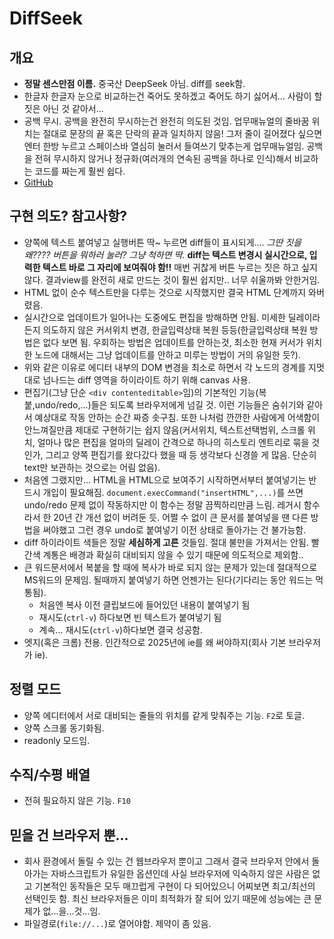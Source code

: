 # DiffSeek

## 개요

-   **정말 센스만점 이름.** 중국산 DeepSeek 아님. diff를 seek함.
-   한글자 한글자 눈으로 비교하는건 죽어도 못하겠고 죽어도 하기 싫어서... 사람이 할 짓은 아닌 것 같아서...
-   공백 무시. 공백을 완전히 무시하는건 완전히 의도된 것임. 업무매뉴얼의 줄바꿈 위치는 절대로 문장의 끝 혹은 단락의 끝과 일치하지 않음! 그저 줄이 길어졌다 싶으면 엔터 한방 누르고 스페이스바 열심히 눌러서 들여쓰기 맞추는게 업무매뉴얼임. 공백을 전혀 무시하지 않거나 정규화(여러개의 연속된 공백을 하나로 인식)해서 비교하는 코드를 짜는게 훨씬 쉽다.
-   [GitHub](https://github.com/mundi4/DiffSeek)

## 구현 의도? 참고사항?

-   양쪽에 텍스트 붙여넣고 실행버튼 딱~ 누르면 diff들이 표시되게....
    _그딴 짓을 왜???? 버튼을 뭐하러 눌러? 그냥 척하면 딱._
    **diff는 텍스트 변경시 실시간으로, 입력한 텍스트 바로 그 자리에 보여줘야 함!!** 매번 귀찮게 버튼 누르는 짓은 하고 싶지 않다. 결과view를 완전히 새로 만드는 것이 훨씬 쉽지만.. 너무 쉬울까봐 안한거임.
-   HTML 없이 순수 텍스트만을 다루는 것으로 시작했지만 결국 HTML 단계까지 와버렸음.
-   실시간으로 업데이트가 일어나는 도중에도 편집을 방해하면 안됨. 미세한 딜레이라든지 의도하지 않은 커서위치 변경, 한글입력상태 복원 등등(한글입력상태 복원 방법은 없다 보면 됨. 우회하는 방법은 업데이트를 안하는것, 최소한 현재 커서가 위치한 노드에 대해서는 그냥 업데이트를 안하고 미루는 방법이 거의 유일한 듯?).
-   위와 같은 이유로 에디터 내부의 DOM 변경을 최소로 하면서 각 노드의 경계를 지멋대로 넘나드는 diff 영역을 하이라이트 하기 위해 canvas 사용.
-   편집기(그냥 단순 `<div contenteditable>`임)의 기본적인 기능(복붙,undo/redo,...)들은 되도록 브라우저에게 넘길 것. 이런 기능들은 숨쉬기와 같아서 예상대로 작동 안하는 순간 짜증 솟구침. 또한 나처럼 깐깐한 사람에게 어색함이 안느껴질만큼 제대로 구현하기는 쉽지 않음(커서위치, 텍스트선택범위, 스크롤 위치, 얼마나 많은 편집을 얼마의 딜레이 간격으로 하나의 히스토리 엔트리로 묶을 것인가, 그리고 양쪽 편집기를 왔다갔다 했을 때 등 생각보다 신경쓸 게 많음. 단순히 text만 보관하는 것으로는 어림 없음).
-   처음엔 그랬지만... HTML을 HTML으로 보여주기 시작하면서부터 붙여넣기는 반드시 개입이 필요해짐. `document.execCommand("insertHTML",...)`를 쓰면 undo/redo 문제 없이 작동하지만 이 함수는 정말 끔찍하리만큼 느림. 레거시 함수라서 한 20년 간 개선 없이 버려둔 듯. 어쩔 수 없이 큰 문서를 붙여넣을 땐 다른 방법을 써야했고 그런 경우 undo로 붙여넣기 이전 상태로 돌아가는 건 불가능함.
-   diff 하이라이트 색들은 정말 **세심하게 고른** 것들임. 절대 불만을 가져서는 안됨. 빨간색 계통은 배경과 확실히 대비되지 않을 수 있기 때문에 의도적으로 제외함..
-   큰 워드문서에서 복붙을 할 때에 복사가 바로 되지 않는 문제가 있는데 절대적으로 MS워드의 문제임. 될때까지 붙여넣기 하면 언젠가는 된다(기다리는 동안 워드는 먹통됨).
    -   처음엔 복사 이전 클립보드에 들어있던 내용이 붙여넣기 됨
    -   재시도(`ctrl-v`) 하다보면 빈 텍스트가 붙여넣기 됨
    -   계속... 재시도(`ctrl-v`)하다보면 결국 성공함.
-   엣지(혹은 크롬) 전용. 인간적으로 2025년에 ie를 왜 써야하지(회사 기본 브라우저가 ie).

## 정렬 모드

-   양쪽 에디터에서 서로 대비되는 줄들의 위치를 같게 맞춰주는 기능. `F2`로 토글.
-   양쪽 스크롤 동기화됨.
-   readonly 모드임.

## 수직/수평 배열

-   전혀 필요하지 않은 기능. `F10`

## 믿을 건 브라우저 뿐...

-   회사 환경에서 돌릴 수 있는 건 웹브라우저 뿐이고 그래서 결국 브라우저 안에서 돌아가는 자바스크립트가 유일한 옵션인데 사실 브라우저에 익숙하지 않은 사람은 없고 기본적인 동작들은 모두 매끄럽게 구현이 다 되어있으니 어찌보면 최고/최선의 선택인듯 함. 최신 브라우저들은 이미 최적화가 잘 되어 있기 때문에 성능에는 큰 문제가 없...을...것...임.
-   파일경로(`file://...`)로 열어야함. 제약이 좀 있음.
